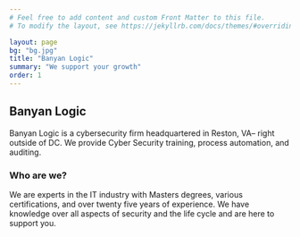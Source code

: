 ```yaml
---
# Feel free to add content and custom Front Matter to this file.
# To modify the layout, see https://jekyllrb.com/docs/themes/#overriding-theme-defaults

layout: page
bg: "bg.jpg"
title: "Banyan Logic"
summary: "We support your growth"
order: 1
---
```


## Banyan Logic

Banyan Logic is a cybersecurity firm headquartered in Reston, VA– right outside of DC. We provide Cyber Security training, process automation, and auditing.

### Who are we?

We are experts in the IT industry with Masters degrees, various certifications, and over twenty five years of experience. We have knowledge over all aspects of security and the life cycle and are here to support you. 